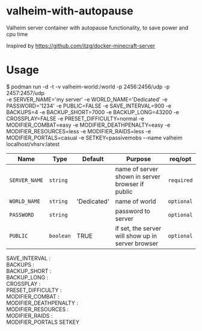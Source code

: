 # valheim-with-autopause
Valheim server container with autopause functionality, to save power and cpu time

Inspired by https://github.com/itzg/docker-minecraft-server

# Usage
$ podman run -d -t -v valheim-world:/world -p 2456:2456/udp -p 2457:2457/udp \
-e SERVER_NAME='my server'
-e WORLD_NAME='Dedicated'
-e PASSWORD='1234'
-e PUBLIC=FALSE
-e SAVE_INTERVAL=900
-e BACKUPS=4
-e BACKUP_SHORT=7000
-e BACKUP_LONG=43200
-e CROSSPLAY=FALSE
-e PRESET_DIFFICULTY=normal
-e MODIFIER_COMBAT=easy
-e MODIFIER_DEATHPENALTY=easy
-e MODIFIER_RESOURCES=less
-e MODIFIER_RAIDS=less
-e MODIFIER_PORTALS=casual
-e SETKEY=passivemobs
--name valheim localhost/vhsrv:latest


| Name | Type | Default | Purpose | req/opt |
|----------|----------|-------|---|--|
| `SERVER_NAME` | `string` | | name of server shown in server browser if public | `required` |
| `WORLD_NAME` | `string` | 'Dedicated' | name of world | `optional` |
| `PASSWORD` | `string` | | password to server | `optional` |
| `PUBLIC` | `boolean` | TRUE | if set, the server will show up in server browser | `optional` |

SAVE_INTERVAL          :  
BACKUPS                :  
BACKUP_SHORT           :  
BACKUP_LONG            :  
CROSSPLAY              :  
PRESET_DIFFICULTY      :  
MODIFIER_COMBAT        :  
MODIFIER_DEATHPENALTY  :  
MODIFIER_RESOURCES     :  
MODIFIER_RAIDS         :  
MODIFIER_PORTALS
SETKEY
